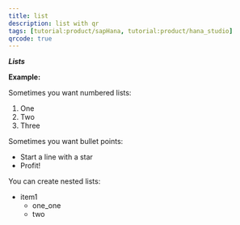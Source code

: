 ```yaml
---
title: list
description: list with qr
tags: [tutorial:product/sapHana, tutorial:product/hana_studio]
qrcode: true
---
```

***Lists***

  **Example:** 
  
Sometimes you want numbered lists:

1. One
2. Two 
3. Three

Sometimes you want bullet points:

* Start a line with a star
* Profit!

You can create nested lists: 

* item1
    * one_one
    * two
